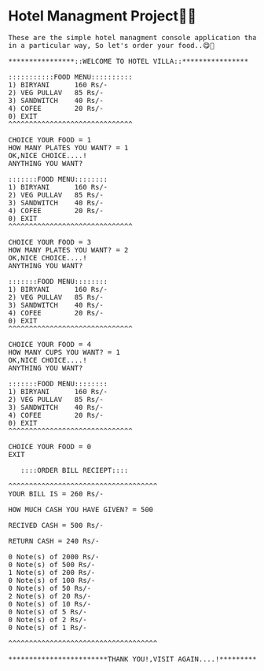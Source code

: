 # Hotel Managment Project🏨🍜
<pre>
These are the simple hotel managment console application that helps to manage you to customers food orders 
in a particular way, So let's order your food..😋🍛 

****************::WELCOME TO HOTEL VILLA::****************

:::::::::::FOOD MENU::::::::::
1) BIRYANI      160 Rs/-
2) VEG PULLAV   85 Rs/-
3) SANDWITCH    40 Rs/-
4) COFEE        20 Rs/-
0) EXIT
^^^^^^^^^^^^^^^^^^^^^^^^^^^^^^

CHOICE YOUR FOOD = 1
HOW MANY PLATES YOU WANT? = 1
OK,NICE CHOICE....!
ANYTHING YOU WANT?

:::::::FOOD MENU::::::::
1) BIRYANI      160 Rs/-
2) VEG PULLAV   85 Rs/-
3) SANDWITCH    40 Rs/-
4) COFEE        20 Rs/-
0) EXIT
^^^^^^^^^^^^^^^^^^^^^^^^^^^^^^

CHOICE YOUR FOOD = 3
HOW MANY PLATES YOU WANT? = 2
OK,NICE CHOICE....!
ANYTHING YOU WANT?

:::::::FOOD MENU::::::::
1) BIRYANI      160 Rs/-
2) VEG PULLAV   85 Rs/-
3) SANDWITCH    40 Rs/-
4) COFEE        20 Rs/-
0) EXIT
^^^^^^^^^^^^^^^^^^^^^^^^^^^^^^

CHOICE YOUR FOOD = 4
HOW MANY CUPS YOU WANT? = 1
OK,NICE CHOICE....!
ANYTHING YOU WANT?

:::::::FOOD MENU::::::::
1) BIRYANI      160 Rs/-
2) VEG PULLAV   85 Rs/-
3) SANDWITCH    40 Rs/-
4) COFEE        20 Rs/-
0) EXIT
^^^^^^^^^^^^^^^^^^^^^^^^^^^^^^

CHOICE YOUR FOOD = 0
EXIT

   ::::ORDER BILL RECIEPT::::

^^^^^^^^^^^^^^^^^^^^^^^^^^^^^^^^^^^^
YOUR BILL IS = 260 Rs/-

HOW MUCH CASH YOU HAVE GIVEN? = 500

RECIVED CASH = 500 Rs/-

RETURN CASH = 240 Rs/-

0 Note(s) of 2000 Rs/-
0 Note(s) of 500 Rs/-
1 Note(s) of 200 Rs/-
0 Note(s) of 100 Rs/-
0 Note(s) of 50 Rs/-
2 Note(s) of 20 Rs/-
0 Note(s) of 10 Rs/-
0 Note(s) of 5 Rs/-
0 Note(s) of 2 Rs/-
0 Note(s) of 1 Rs/-

^^^^^^^^^^^^^^^^^^^^^^^^^^^^^^^^^^^^

************************THANK YOU!,VISIT AGAIN....!************************
